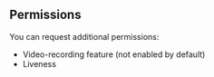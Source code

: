 ## Permissions

You can request additional permissions:

-  Video-recording feature (not enabled by default)
-  Liveness